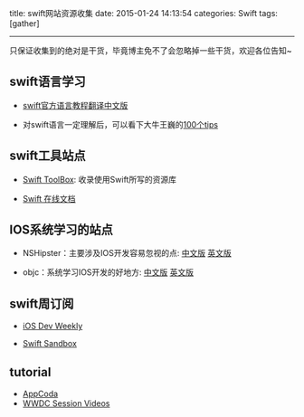 title: swift网站资源收集
date: 2015-01-24 14:13:54
categories: Swift
tags: [gather]

---
只保证收集到的绝对是干货，毕竟博主免不了会忽略掉一些干货，欢迎各位告知~

<!--more-->

## swift语言学习

* [swift官方语言教程翻译中文版](http://numbbbbb.gitbooks.io/-the-swift-programming-language-/)

* 对swift语言一定理解后，可以看下大牛王巍的[100个tips](http://swifter.tips/)

## swift工具站点

* [Swift ToolBox](http://www.swifttoolbox.io/): 收录使用Swift所写的资源库

* [Swift 在线文档](http://swiftdoc.org/)

## IOS系统学习的站点

* NSHipster：主要涉及IOS开发容易忽视的点: [中文版](http://nshipster.cn/)	[英文版](http://nshipster.com/)

* objc：系统学习IOS开发的好地方: [中文版](http://objccn.io)	[英文版](http://www.objc.io/)

## swift周订阅

* [iOS Dev Weekly](https://iosdevweekly.com/)

* [Swift Sandbox](http://swiftsandbox.io/)

## tutorial

* [AppCoda](http://www.appcoda.com/)
* [WWDC Session Videos](https://developer.apple.com/videos/)
